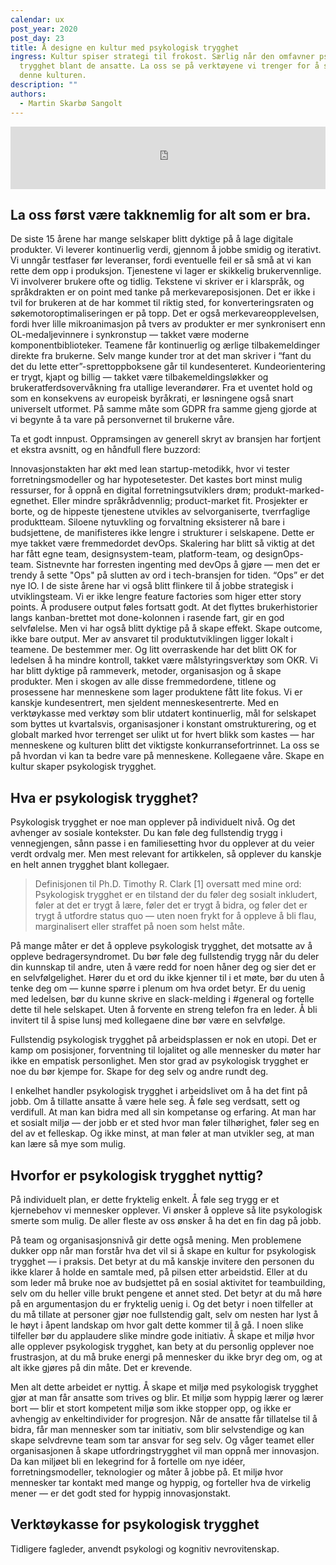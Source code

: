 ```yaml
---
calendar: ux
post_year: 2020
post_day: 23
title: Å designe en kultur med psykologisk trygghet
ingress: Kultur spiser strategi til frokost. Særlig når den omfavner psykologisk
  trygghet blant de ansatte. La oss se på verktøyene vi trenger for å skape
  denne kulturen.
description: ""
authors:
  - Martin Skarbø Sangolt
---
```

<p><iframe width="100%" height="100" scrolling="no" frameborder="no" allow="autoplay" src="https://w.soundcloud.com/player/?url=https%3A//api.soundcloud.com/tracks/942664546%3Fsecret_token%3Ds-O4bfxFNa1C5&color=%23ff5500&auto_play=false&hide_related=true&show_comments=false&show_user=false&show_reposts=false&show_teaser=false&visual=false"></iframe></p>

## La oss først være takknemlig for alt som er bra.

De siste 15 årene har mange selskaper blitt dyktige på å lage digitale produkter. Vi leverer kontinuerlig verdi, gjennom å jobbe smidig og iterativt. Vi unngår testfaser før leveranser, fordi eventuelle feil er så små at vi kan rette dem opp i produksjon. Tjenestene vi lager er skikkelig brukervennlige. Vi involverer brukere ofte og tidlig. Tekstene vi skriver er i klarspråk, og språkdrakten er on point med tanke på merkevareposisjonen. Det er ikke i tvil for brukeren at de har kommet til riktig sted, for konverteringsraten og søkemotoroptimaliseringen er på topp. Det er også merkevareopplevelsen, fordi hver lille mikroanimasjon på tvers av produkter er mer synkronisert enn OL-medaljevinnere i synkronstup — takket være moderne komponentbiblioteker. Teamene får kontinuerlig og ærlige tilbakemeldinger direkte fra brukerne. Selv mange kunder tror at det man skriver i “fant du det du lette etter”-sprettoppboksene går til kundesenteret. Kundeorientering er trygt, kjapt og billig — takket være tilbakemeldingsløkker og brukeratferdsovervåkning fra utallige leverandører. Fra et uventet hold og som en konsekvens av europeisk byråkrati, er løsningene også snart universelt utformet. På samme måte som GDPR fra samme gjeng gjorde at vi begynte å ta vare på personvernet til brukerne våre.

Ta et godt innpust. Oppramsingen av generell skryt av bransjen har fortjent et ekstra avsnitt, og en håndfull flere buzzord:

Innovasjonstakten har økt med lean startup-metodikk, hvor vi tester forretningsmodeller og har hypotesetester. Det kastes bort minst mulig ressurser, for å oppnå en digital forretningsutviklers drøm; produkt-marked-egnethet. Eller mindre språkrådvennlig; product-market fit. Prosjekter er borte, og de hippeste tjenestene utvikles av selvorganiserte, tverrfaglige produktteam. Siloene nytuvkling og forvaltning eksisterer nå bare i budsjettene, de manifisteres ikke lengre i strukturer i selskapene. Dette er mye takket være fremmedordet devOps. Skalering har blitt så viktig at det har fått egne team, designsystem-team, platform-team, og designOps-team. Sistnevnte har forresten ingenting med devOps å gjøre — men det er trendy å sette "Ops" på slutten av ord i tech-bransjen for tiden. “Ops” er det nye IO. I de siste årene har vi også blitt flinkere til å jobbe strategisk i utviklingsteam. Vi er ikke lengre feature factories som higer etter story points. Å produsere output føles fortsatt godt. At det flyttes brukerhistorier langs kanban-brettet mot done-kolonnen i rasende fart, gir en god selvfølelse. Men vi har også blitt dyktige på å skape effekt. Skape outcome, ikke bare output. Mer av ansvaret til produktutviklingen ligger lokalt i teamene. De bestemmer mer. Og litt overraskende har det blitt OK for ledelsen å ha mindre kontroll, takket være målstyringsverktøy som OKR.
Vi har blitt dyktige på rammeverk, metoder, organisasjon og å skape produkter. Men i skogen av alle disse fremmedordene, titlene og prosessene har menneskene som lager produktene fått lite fokus. Vi er kanskje kundesentrert, men sjeldent menneskesentrerte. Med en verktøykasse med verktøy som blir utdatert kontinuerlig, mål for selskapet som byttes ut kvartalsvis, organisasjoner i konstant omstrukturering, og et globalt marked hvor terrenget ser ulikt ut for hvert blikk som kastes — har menneskene og kulturen blitt det viktigste konkurransefortrinnet. La oss se på hvordan vi kan ta bedre vare på menneskene. Kollegaene våre. Skape en kultur skaper psykologisk trygghet.

## Hva er psykologisk trygghet?

Psykologisk trygghet er noe man opplever på individuelt nivå. Og det avhenger av sosiale kontekster. Du kan føle deg fullstendig trygg i vennegjengen, sånn passe i en familiesetting hvor du opplever at du veier verdt ordvalg mer. Men mest relevant for artikkelen, så opplever du kanskje en helt annen trygghet blant kollegaer.

> Definisjonen til Ph.D. Timothy R. Clark \[1] oversatt med mine ord:
> Psykologisk trygghet er en tilstand der du føler deg sosialt inkludert, føler at det er trygt å lære, føler det er trygt å bidra, og føler det er trygt å utfordre status quo — uten noen frykt for å oppleve å bli flau, marginalisert eller straffet på noen som helst måte.

På mange måter er det å oppleve psykologisk trygghet, det motsatte av å oppleve bedragersyndromet. Du bør føle deg fullstendig trygg når du deler din kunnskap til andre, uten å være redd for noen håner deg og sier det er en selvfølgelighet. Hører du et ord du ikke kjenner til i et møte, bør du uten å tenke deg om — kunne spørre i plenum om hva ordet betyr. Er du uenig med ledelsen, bør du kunne skrive en slack-melding i #general og fortelle dette til hele selskapet. Uten å forvente en streng telefon fra en leder. Å bli invitert til å spise lunsj med kollegaene dine bør være en selvfølge.

Fullstendig psykologisk trygghet på arbeidsplassen er nok en utopi. Det er kamp om posisjoner, forventning til lojalitet og alle mennesker du møter har ikke en empatisk personlighet. Men stor grad av psykologisk trygghet er noe du bør kjempe for. Skape for deg selv og andre rundt deg.

I enkelhet handler psykologisk trygghet i arbeidslivet om å ha det fint på jobb. Om å tillatte ansatte å være hele seg. Å føle seg verdsatt, sett og verdifull. At man kan bidra med all sin kompetanse og erfaring. At man har et sosialt miljø — der jobb er et sted hvor man føler tilhørighet, føler seg en del av et felleskap. Og ikke minst, at man føler at man utvikler seg, at man kan lære så mye som mulig.

## Hvorfor er psykologisk trygghet nyttig?

På individuelt plan, er dette fryktelig enkelt. Å føle seg trygg er et kjernebehov vi mennesker opplever. Vi ønsker å oppleve så lite psykologisk smerte som mulig. De aller fleste av oss ønsker å ha det en fin dag på jobb.

På team og organisasjonsnivå gir dette også mening. Men problemene dukker opp når man forstår hva det vil si å skape en kultur for psykologisk trygghet — i praksis. Det betyr at du må kanskje invitere den personen du ikke klarer å holde en samtale med, på pilsen etter arbeidstid. Eller at du som leder må bruke noe av budsjettet på en sosial aktivitet for teambuilding, selv om du heller ville brukt pengene et annet sted. Det betyr at du må høre på en argumentasjon du er fryktelig uenig i. Og det betyr i noen tilfeller at du må tillate at personer gjør noe fullstendig galt, selv om nesten har lyst å le høyt i åpent landskap om hvor galt dette kommer til å gå. I noen slike tilfeller bør du applaudere slike mindre gode initiativ. Å skape et miljø hvor alle opplever psykologisk trygghet, kan bety at du personlig opplever noe frustrasjon, at du må bruke energi på mennesker du ikke bryr deg om, og at alt ikke gjøres på din måte. Det er krevende. 

Men alt dette arbeidet er nyttig. Å skape et miljø med psykologisk trygghet gjør at man får ansatte som trives og blir. Et miljø som hyppig lærer og lærer bort — blir et stort kompetent miljø som ikke stopper opp, og ikke er avhengig av enkeltindivider for progresjon. Når de ansatte får tillatelse til å bidra, får man mennesker som tar initiativ, som blir selvstendige og kan skape selvdrevne team som tar ansvar for seg selv. Og våger teamet eller organisasjonen å skape utfordringstrygghet vil man oppnå mer innovasjon. Da kan miljøet bli en lekegrind for å fortelle om nye idéer, forretningsmodeller, teknologier og måter å jobbe på. Et miljø hvor mennesker tar kontakt med mange og hyppig, og forteller hva de virkelig mener — er det godt sted for hyppig innovasjonstakt.

## Verktøykasse for psykologisk trygghet

Tidligere fagleder, anvendt psykologi og kognitiv nevrovitenskap.